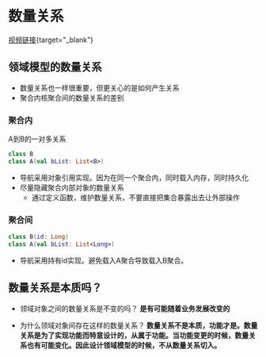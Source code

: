 # 数量关系

[视频链接](https://www.bilibili.com/video/BV1SJ4m1e7Kh){target="\_blank"}

## 领域模型的数量关系

- 数量关系也一样很重要，但更关心的是如何产生关系
- 聚合内核聚合间的数量关系的差别

### 聚合内

A到B的一对多关系

```kt
class B
class A(val bList: List<B>)
```

- 导航采用对象引用实现。因为在同一个聚合内，同时载入内存，同时持久化
- 尽量隐藏聚合内部对象的数量关系
  - 通过定义函数，维护数量关系，不要直接把集合暴露出去让外部操作

### 聚合间

```kt
class B(id: Long)
class A(val bList: List<Long>)
```

- 导航采用持有id实现。避免载入A聚合导致载入B聚合。

## 数量关系是本质吗？

- 领域对象之间的数量关系是不变的吗？
  **是有可能随着业务发展改变的**

- 为什么领域对象间存在这样的数量关系？
  **数量关系不是本质，功能才是。数量关系是为了实现功能而特意设计的，从属于功能。当功能变更的时候，数量关系也有可能变化。因此设计领域模型的时候，不从数量关系切入。**
